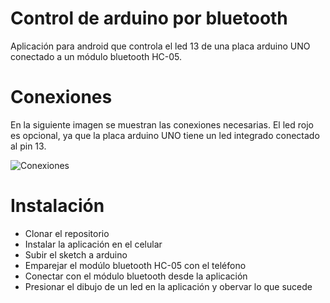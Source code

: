 # Control de arduino por bluetooth
Aplicación para android  que controla el led 13 de una placa arduino UNO conectado a un módulo bluetooth HC-05.

# Conexiones
En la siguiente imagen se muestran las conexiones necesarias. El led rojo es opcional, ya que la placa arduino UNO tiene un led integrado conectado al pin 13.

![Conexiones](https://github.com/cochayuyo/bluetoothLed/blob/master/arduino-bluetooth.png)

# Instalación
- Clonar el repositorio
- Instalar la aplicación en el celular
- Subir el sketch a arduino
- Emparejar el modúlo bluetooth HC-05 con el teléfono
- Conectar con el módulo bluetooth desde la aplicación
- Presionar el dibujo de un led en la aplicación y obervar lo que sucede
